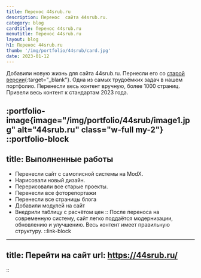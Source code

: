 ```yaml
---
title: Перенос 44srub.ru
description: Перенос  сайта 44srub.ru.
category: blog
cardtitle: Перенос 44srub.ru
menutitle: Перенос 44srub.ru
layout: blog
h1: Перенос 44srub.ru
thumb: '/img/portfolio/44srub/card.jpg'
date: 2023-01-12
---
```


Добавили новую жизнь для сайта 44srub.ru. Пернесли его со [старой версии](http://xn--44-clc3den.xn--p1ai/){:target="_blank"}. Одна из самых трудоёмких задач в нашем портфолио.
Перенесли весь контент вручную, более 1000 страниц. Привели весь контент к стандартам 2023 года.  

:portfolio-image{image="/img/portfolio/44srub/image1.jpg" alt="44srub.ru" class="w-full my-2"}
::portfolio-block
---
title: Выполненные работы
---
- Перенесли сайт c самописной системы на ModX.
- Нарисовали новый дизайн.
- Перерисовали все старые проекты.
- Перенесли все фоторепортажи
- Перенесли все страницы блога
- Добавили модулей на сайт
- Внедрили таблицу с расчётом цен
::
После переноса на современную систему, сайт легко поддаётся модернизации, обновлению и улучшению. Весь контент имеет правильную структуру. 
::link-block
---
title: Перейти на сайт
url: https://44srub.ru/
---
::